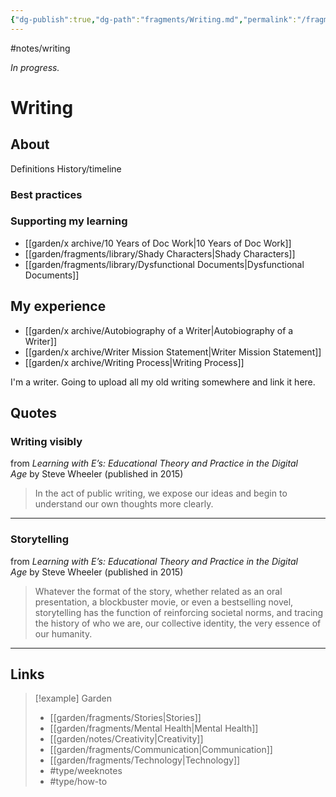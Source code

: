 ```yaml
---
{"dg-publish":true,"dg-path":"fragments/Writing.md","permalink":"/fragments/writing/","created":"2025-02-01T01:57:32.398-05:00","updated":"2025-06-26T09:56:34.824-04:00"}
---
```


#notes/writing

*In progress.*
# Writing
## About
Definitions
History/timeline
### Best practices
### Supporting my learning
- [[garden/x archive/10 Years of Doc Work\|10 Years of Doc Work]]
- [[garden/fragments/library/Shady Characters\|Shady Characters]]
- [[garden/fragments/library/Dysfunctional Documents\|Dysfunctional Documents]]

## My experience
- [[garden/x archive/Autobiography of a Writer\|Autobiography of a Writer]]
- [[garden/x archive/Writer Mission Statement\|Writer Mission Statement]]
- [[garden/x archive/Writing Process\|Writing Process]]

I'm a writer. Going to upload all my old writing somewhere and link it here.

## Quotes

### Writing visibly

from _Learning with E’s: Educational Theory and Practice in the Digital Age_ by Steve Wheeler (published in 2015)

> In the act of public writing, we expose our ideas and begin to understand our own thoughts more clearly.
---

### Storytelling
from _Learning with E’s: Educational Theory and Practice in the Digital Age_ by Steve Wheeler (published in 2015)

> Whatever the format of the story, whether related as an oral presentation, a blockbuster movie, or even a bestselling novel, storytelling has the function of reinforcing societal norms, and tracing the history of who we are, our collective identity, the very essence of our humanity.
---

## Links


> [!example] Garden
> - [[garden/fragments/Stories\|Stories]]
> - [[garden/fragments/Mental Health\|Mental Health]]
> - [[garden/notes/Creativity\|Creativity]]
> - [[garden/fragments/Communication\|Communication]]
> - [[garden/fragments/Technology\|Technology]]
> - #type/weeknotes 
> - #type/how-to 

